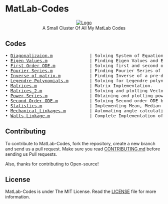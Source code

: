 # MatLab-Codes

<p align="center">
    <a href="https://github.com/SVijayB/MatLab-Codes"><img src="https://i.ibb.co/W3KFdgQ/Logo.png" alt="Logo" border="0"></a>
    <br>A Small Cluster Of All My MatLab Codes
</p>

## Codes

<pre>
• <a href="https://github.com/SVijayB/MatLab-Codes/blob/master/Diagonalizaion.m">Diagonalizaion.m</a>              | Solving System of Equation using Diagonalizaion method.
• <a href="https://github.com/SVijayB/MatLab-Codes/blob/master/Eigen%20Values.m">Eigen Values.m</a>                | Finding Eigen Values and Eigen Vectors.
• <a href="https://github.com/SVijayB/MatLab-Codes/blob/master/First%20Order%20ODE.m">First Order ODE.m</a>             | Solving first and second order ODE with and without initial conditions.
• <a href="https://github.com/SVijayB/MatLab-Codes/blob/master/Fourier%20Series.m">Fourier Series.m</a>              | Finding Fourier Series of the given function.
• <a href="https://github.com/SVijayB/MatLab-Codes/blob/master/Inverse%20Of%20Matrix.m">Inverse of matrix.m</a>           | Finding Inverse of a pre-defined matrix without using inbuilt function.
• <a href="https://github.com/SVijayB/MatLab-Codes/blob/master/Legendre%20Polynomials.m">Legendre Polynomials.m</a>        | Solving for Legendre polynomials using the legendre function.
• <a href="https://github.com/SVijayB/MatLab-Codes/blob/master/Matrices.m">Matrices.m</a>                    | Matrix Implementation.
• <a href="https://github.com/SVijayB/MatLab-Codes/blob/master/Matrices_2.m">Matrices_2.m</a>                  | Solving and plotting Vectors.
• <a href="https://github.com/SVijayB/MatLab-Codes/blob/master/Power%20Series.m">Power Series.m</a>                | Obtaining and plotting power series in MatLab.
• <a href="https://github.com/SVijayB/MatLab-Codes/blob/master/Second%20Order%20ODE.m">Second Order ODE.m</a>            | Solving Second order ODE by converting it into a System of linear ODE.
• <a href="https://github.com/SVijayB/MatLab-Codes/blob/master/Statistics.m">Statistics.m</a>                  | Implementing Mean, Median And Variance using MatLab.
• <a href="https://github.com/SVijayB/MatLab-Codes/blob/master/Mechanical_Linkages.m">Mechanical_Linkages.m</a>         | Automating angle calculation for mechanical movements in Watts linkage.
• <a href="https://github.com/SVijayB/MatLab-Codes/blob/master/Watts_Linkage.m">Watts_Linkage.m</a>               | Complete Implementation of Watts linkage.
</pre>

## Contributing 

To contribute to MatLab-Codes, fork the repository, create a new branch and send us a pull request. Make sure you read [CONTRIBUTING.md](https://github.com/SVijayB/MatLab-Codes/blob/master/.github/CONTRIBUTING.md) before sending us Pull requests. 

Also, thanks for contributing to Open-source!

## License 

MatLab-Codes is under The MIT License. Read the [LICENSE](https://github.com/SVijayB/MatLab-Codes/blob/master/LICENSE) file for more information.